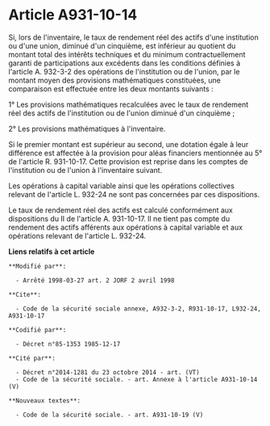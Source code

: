 # Article A931-10-14

Si, lors de l'inventaire, le taux de rendement réel des actifs d'une institution ou d'une union, diminué d'un cinquième, est
inférieur au quotient du montant total des intérêts techniques et du minimum contractuellement garanti de participations aux
excédents dans les conditions définies à l'article A. 932-3-2 des opérations de l'institution ou de l'union, par le montant
moyen des provisions mathématiques constituées, une comparaison est effectuée entre les deux montants suivants :

1° Les provisions mathématiques recalculées avec le taux de rendement réel des actifs de l'institution ou de l'union diminué
d'un cinquième ;

2° Les provisions mathématiques à l'inventaire.

Si le premier montant est supérieur au second, une dotation égale à leur différence est affectée à la provision pour aléas
financiers mentionnée au 5° de l'article R. 931-10-17. Cette provision est reprise dans les comptes de l'institution ou de
l'union à l'inventaire suivant.

Les opérations à capital variable ainsi que les opérations collectives relevant de l'article L. 932-24 ne sont pas concernées
par ces dispositions.

Le taux de rendement réel des actifs est calculé conformément aux dispositions du II de l'article A. 931-10-17. Il ne tient
pas compte du rendement des actifs afférents aux opérations à capital variable et aux opérations relevant de l'article L.
932-24.

**Liens relatifs à cet article**

	**Modifié par**:

	  - Arrêté 1998-03-27 art. 2 JORF 2 avril 1998

	**Cite**:

	  - Code de la sécurité sociale annexe, A932-3-2, R931-10-17, L932-24, A931-10-17

	**Codifié par**:

	  - Décret n°85-1353 1985-12-17

	**Cité par**:

	  - Décret n°2014-1281 du 23 octobre 2014 - art. (VT)
	  - Code de la sécurité sociale. - art. Annexe à l'article A931-10-14 (V)

	**Nouveaux textes**:

	  - Code de la sécurité sociale. - art. A931-10-19 (V)
